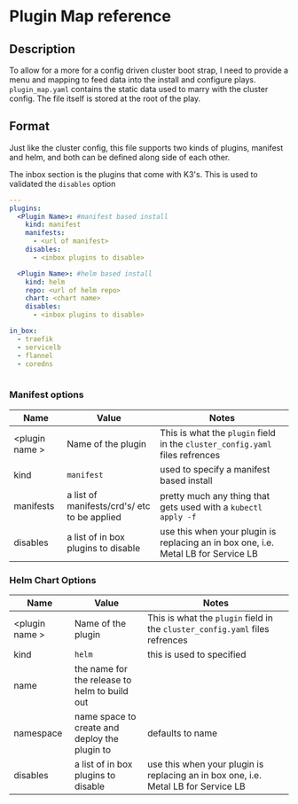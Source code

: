 # Plugin Map reference

## Description
To allow for a more for a config driven cluster boot strap, I need to provide a menu and mapping to feed data into the install and configure plays. `plugin_map.yaml` contains the static data used to marry with the cluster config. The file itself is stored at the root of the play.  

## Format

Just like the cluster config, this file supports two kinds of plugins, manifest and helm, and both can be defined along side of each other.

The inbox section is the plugins that come with K3's. This is used to validated the `disables` option


```yml
---
plugins:
  <Plugin Name>: #manifest based install
    kind: manifest
    manifests:
      - <url of manifest>
    disables: 
      - <inbox plugins to disable>

  <Plugin Name>: #helm based install
    kind: helm
    repo: <url of helm repo>
    chart: <chart name>
    disables: 
      - <inbox plugins to disable>

in_box:
  - traefik
  - servicelb
  - flannel
  - coredns
  
```

### Manifest options
| Name | Value | Notes |
| --- | --- | --- |
| \<plugin name \>| Name of the plugin | This is what the `plugin` field in the `cluster_config.yaml` files refrences |
| kind | `manifest` | used to specify a manifest based install
| manifests | a list of manifests/crd's/ etc to be applied  | pretty much any thing that gets used with a `kubectl apply -f` |
| disables | a list of in box plugins to disable | use this when your plugin is replacing an in box one, i.e. Metal LB for Service LB |

### Helm Chart Options
| Name | Value | Notes |
| --- | --- | --- |
| \<plugin name \>| Name of the plugin | This is what the `plugin` field in the `cluster_config.yaml` files refrences |
| kind | `helm` | this is used to specified  |
| name | the name for the release to helm to build out | |
| namespace | name space to create and deploy the plugin to | defaults to name |
| disables | a list of in box plugins to disable | use this when your plugin is replacing an in box one, i.e. Metal LB for Service LB |